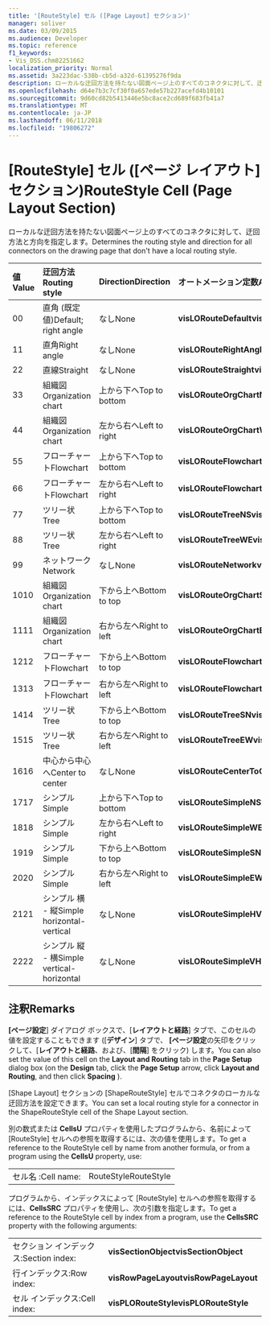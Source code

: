 ```yaml
---
title: '[RouteStyle] セル ([Page Layout] セクション)'
manager: soliver
ms.date: 03/09/2015
ms.audience: Developer
ms.topic: reference
f1_keywords:
- Vis_DSS.chm82251662
localization_priority: Normal
ms.assetid: 3a223dac-538b-cb5d-a32d-61395276f9da
description: ローカルな迂回方法を持たない図面ページ上のすべてのコネクタに対して、迂回方法と方向を指定します。
ms.openlocfilehash: d64e7b3c7cf30f0a657ede57b227acefd4b10101
ms.sourcegitcommit: 9d60cd82b5413446e5bc8ace2cd689f683fb41a7
ms.translationtype: MT
ms.contentlocale: ja-JP
ms.lasthandoff: 06/11/2018
ms.locfileid: "19806272"
---
```

# <a name="routestyle-cell-page-layout-section"></a><span data-ttu-id="3b8fc-103">[RouteStyle] セル ([ページ レイアウト] セクション)</span><span class="sxs-lookup"><span data-stu-id="3b8fc-103">RouteStyle Cell (Page Layout Section)</span></span>

<span data-ttu-id="3b8fc-104">ローカルな迂回方法を持たない図面ページ上のすべてのコネクタに対して、迂回方法と方向を指定します。</span><span class="sxs-lookup"><span data-stu-id="3b8fc-104">Determines the routing style and direction for all connectors on the drawing page that don't have a local routing style.</span></span>
  
|<span data-ttu-id="3b8fc-105">**値**</span><span class="sxs-lookup"><span data-stu-id="3b8fc-105">**Value**</span></span>|<span data-ttu-id="3b8fc-106">**迂回方法**</span><span class="sxs-lookup"><span data-stu-id="3b8fc-106">**Routing style**</span></span>|<span data-ttu-id="3b8fc-107">**Direction**</span><span class="sxs-lookup"><span data-stu-id="3b8fc-107">**Direction**</span></span>|<span data-ttu-id="3b8fc-108">**オートメーション定数**</span><span class="sxs-lookup"><span data-stu-id="3b8fc-108">**Automation constant**</span></span>|
|:-----|:-----|:-----|:-----|
|<span data-ttu-id="3b8fc-109">0</span><span class="sxs-lookup"><span data-stu-id="3b8fc-109">0</span></span>  <br/> |<span data-ttu-id="3b8fc-110">直角 (既定値)</span><span class="sxs-lookup"><span data-stu-id="3b8fc-110">Default; right angle</span></span>  <br/> |<span data-ttu-id="3b8fc-111">なし</span><span class="sxs-lookup"><span data-stu-id="3b8fc-111">None</span></span>  <br/> |<span data-ttu-id="3b8fc-112">**visLORouteDefault**</span><span class="sxs-lookup"><span data-stu-id="3b8fc-112">**visLORouteDefault**</span></span> <br/> |
|<span data-ttu-id="3b8fc-113">1</span><span class="sxs-lookup"><span data-stu-id="3b8fc-113">1</span></span>  <br/> |<span data-ttu-id="3b8fc-114">直角</span><span class="sxs-lookup"><span data-stu-id="3b8fc-114">Right angle</span></span>  <br/> |<span data-ttu-id="3b8fc-115">なし</span><span class="sxs-lookup"><span data-stu-id="3b8fc-115">None</span></span>  <br/> |<span data-ttu-id="3b8fc-116">**visLORouteRightAngle**</span><span class="sxs-lookup"><span data-stu-id="3b8fc-116">**visLORouteRightAngle**</span></span> <br/> |
|<span data-ttu-id="3b8fc-117">2</span><span class="sxs-lookup"><span data-stu-id="3b8fc-117">2</span></span>  <br/> |<span data-ttu-id="3b8fc-118">直線</span><span class="sxs-lookup"><span data-stu-id="3b8fc-118">Straight</span></span>  <br/> |<span data-ttu-id="3b8fc-119">なし</span><span class="sxs-lookup"><span data-stu-id="3b8fc-119">None</span></span>  <br/> |<span data-ttu-id="3b8fc-120">**visLORouteStraight**</span><span class="sxs-lookup"><span data-stu-id="3b8fc-120">**visLORouteStraight**</span></span> <br/> |
|<span data-ttu-id="3b8fc-121">3</span><span class="sxs-lookup"><span data-stu-id="3b8fc-121">3</span></span>  <br/> |<span data-ttu-id="3b8fc-122">組織図</span><span class="sxs-lookup"><span data-stu-id="3b8fc-122">Organization chart</span></span>  <br/> |<span data-ttu-id="3b8fc-123">上から下へ</span><span class="sxs-lookup"><span data-stu-id="3b8fc-123">Top to bottom</span></span>  <br/> |<span data-ttu-id="3b8fc-124">**visLORouteOrgChartNS**</span><span class="sxs-lookup"><span data-stu-id="3b8fc-124">**visLORouteOrgChartNS**</span></span> <br/> |
|<span data-ttu-id="3b8fc-125">4</span><span class="sxs-lookup"><span data-stu-id="3b8fc-125">4</span></span>  <br/> |<span data-ttu-id="3b8fc-126">組織図</span><span class="sxs-lookup"><span data-stu-id="3b8fc-126">Organization chart</span></span>  <br/> |<span data-ttu-id="3b8fc-127">左から右へ</span><span class="sxs-lookup"><span data-stu-id="3b8fc-127">Left to right</span></span>  <br/> |<span data-ttu-id="3b8fc-128">**visLORouteOrgChartWE**</span><span class="sxs-lookup"><span data-stu-id="3b8fc-128">**visLORouteOrgChartWE**</span></span> <br/> |
|<span data-ttu-id="3b8fc-129">5</span><span class="sxs-lookup"><span data-stu-id="3b8fc-129">5</span></span>  <br/> |<span data-ttu-id="3b8fc-130">フローチャート</span><span class="sxs-lookup"><span data-stu-id="3b8fc-130">Flowchart</span></span>  <br/> |<span data-ttu-id="3b8fc-131">上から下へ</span><span class="sxs-lookup"><span data-stu-id="3b8fc-131">Top to bottom</span></span>  <br/> |<span data-ttu-id="3b8fc-132">**visLORouteFlowchartNS**</span><span class="sxs-lookup"><span data-stu-id="3b8fc-132">**visLORouteFlowchartNS**</span></span> <br/> |
|<span data-ttu-id="3b8fc-133">6</span><span class="sxs-lookup"><span data-stu-id="3b8fc-133">6</span></span>  <br/> |<span data-ttu-id="3b8fc-134">フローチャート</span><span class="sxs-lookup"><span data-stu-id="3b8fc-134">Flowchart</span></span>  <br/> |<span data-ttu-id="3b8fc-135">左から右へ</span><span class="sxs-lookup"><span data-stu-id="3b8fc-135">Left to right</span></span>  <br/> |<span data-ttu-id="3b8fc-136">**visLORouteFlowchartWE**</span><span class="sxs-lookup"><span data-stu-id="3b8fc-136">**visLORouteFlowchartWE**</span></span> <br/> |
|<span data-ttu-id="3b8fc-137">7</span><span class="sxs-lookup"><span data-stu-id="3b8fc-137">7</span></span>  <br/> |<span data-ttu-id="3b8fc-138">ツリー状</span><span class="sxs-lookup"><span data-stu-id="3b8fc-138">Tree</span></span>  <br/> |<span data-ttu-id="3b8fc-139">上から下へ</span><span class="sxs-lookup"><span data-stu-id="3b8fc-139">Top to bottom</span></span>  <br/> |<span data-ttu-id="3b8fc-140">**visLORouteTreeNS**</span><span class="sxs-lookup"><span data-stu-id="3b8fc-140">**visLORouteTreeNS**</span></span> <br/> |
|<span data-ttu-id="3b8fc-141">8</span><span class="sxs-lookup"><span data-stu-id="3b8fc-141">8</span></span>  <br/> |<span data-ttu-id="3b8fc-142">ツリー状</span><span class="sxs-lookup"><span data-stu-id="3b8fc-142">Tree</span></span>  <br/> |<span data-ttu-id="3b8fc-143">左から右へ</span><span class="sxs-lookup"><span data-stu-id="3b8fc-143">Left to right</span></span>  <br/> |<span data-ttu-id="3b8fc-144">**visLORouteTreeWE**</span><span class="sxs-lookup"><span data-stu-id="3b8fc-144">**visLORouteTreeWE**</span></span> <br/> |
|<span data-ttu-id="3b8fc-145">9</span><span class="sxs-lookup"><span data-stu-id="3b8fc-145">9</span></span>  <br/> |<span data-ttu-id="3b8fc-146">ネットワーク</span><span class="sxs-lookup"><span data-stu-id="3b8fc-146">Network</span></span>  <br/> |<span data-ttu-id="3b8fc-147">なし</span><span class="sxs-lookup"><span data-stu-id="3b8fc-147">None</span></span>  <br/> |<span data-ttu-id="3b8fc-148">**visLORouteNetwork**</span><span class="sxs-lookup"><span data-stu-id="3b8fc-148">**visLORouteNetwork**</span></span> <br/> |
|<span data-ttu-id="3b8fc-149">10</span><span class="sxs-lookup"><span data-stu-id="3b8fc-149">10</span></span>  <br/> |<span data-ttu-id="3b8fc-150">組織図</span><span class="sxs-lookup"><span data-stu-id="3b8fc-150">Organization chart</span></span>  <br/> |<span data-ttu-id="3b8fc-151">下から上へ</span><span class="sxs-lookup"><span data-stu-id="3b8fc-151">Bottom to top</span></span>  <br/> |<span data-ttu-id="3b8fc-152">**visLORouteOrgChartSN**</span><span class="sxs-lookup"><span data-stu-id="3b8fc-152">**visLORouteOrgChartSN**</span></span> <br/> |
|<span data-ttu-id="3b8fc-153">11</span><span class="sxs-lookup"><span data-stu-id="3b8fc-153">11</span></span>  <br/> |<span data-ttu-id="3b8fc-154">組織図</span><span class="sxs-lookup"><span data-stu-id="3b8fc-154">Organization chart</span></span>  <br/> |<span data-ttu-id="3b8fc-155">右から左へ</span><span class="sxs-lookup"><span data-stu-id="3b8fc-155">Right to left</span></span>  <br/> |<span data-ttu-id="3b8fc-156">**visLORouteOrgChartEW**</span><span class="sxs-lookup"><span data-stu-id="3b8fc-156">**visLORouteOrgChartEW**</span></span> <br/> |
|<span data-ttu-id="3b8fc-157">12</span><span class="sxs-lookup"><span data-stu-id="3b8fc-157">12</span></span>  <br/> |<span data-ttu-id="3b8fc-158">フローチャート</span><span class="sxs-lookup"><span data-stu-id="3b8fc-158">Flowchart</span></span>  <br/> |<span data-ttu-id="3b8fc-159">下から上へ</span><span class="sxs-lookup"><span data-stu-id="3b8fc-159">Bottom to top</span></span>  <br/> |<span data-ttu-id="3b8fc-160">**visLORouteFlowchartSN**</span><span class="sxs-lookup"><span data-stu-id="3b8fc-160">**visLORouteFlowchartSN**</span></span> <br/> |
|<span data-ttu-id="3b8fc-161">13</span><span class="sxs-lookup"><span data-stu-id="3b8fc-161">13</span></span>  <br/> |<span data-ttu-id="3b8fc-162">フローチャート</span><span class="sxs-lookup"><span data-stu-id="3b8fc-162">Flowchart</span></span>  <br/> |<span data-ttu-id="3b8fc-163">右から左へ</span><span class="sxs-lookup"><span data-stu-id="3b8fc-163">Right to left</span></span>  <br/> |<span data-ttu-id="3b8fc-164">**visLORouteFlowchartEW**</span><span class="sxs-lookup"><span data-stu-id="3b8fc-164">**visLORouteFlowchartEW**</span></span> <br/> |
|<span data-ttu-id="3b8fc-165">14</span><span class="sxs-lookup"><span data-stu-id="3b8fc-165">14</span></span>  <br/> |<span data-ttu-id="3b8fc-166">ツリー状</span><span class="sxs-lookup"><span data-stu-id="3b8fc-166">Tree</span></span>  <br/> |<span data-ttu-id="3b8fc-167">下から上へ</span><span class="sxs-lookup"><span data-stu-id="3b8fc-167">Bottom to top</span></span>  <br/> |<span data-ttu-id="3b8fc-168">**visLORouteTreeSN**</span><span class="sxs-lookup"><span data-stu-id="3b8fc-168">**visLORouteTreeSN**</span></span> <br/> |
|<span data-ttu-id="3b8fc-169">15</span><span class="sxs-lookup"><span data-stu-id="3b8fc-169">15</span></span>  <br/> |<span data-ttu-id="3b8fc-170">ツリー状</span><span class="sxs-lookup"><span data-stu-id="3b8fc-170">Tree</span></span>  <br/> |<span data-ttu-id="3b8fc-171">右から左へ</span><span class="sxs-lookup"><span data-stu-id="3b8fc-171">Right to left</span></span>  <br/> |<span data-ttu-id="3b8fc-172">**visLORouteTreeEW**</span><span class="sxs-lookup"><span data-stu-id="3b8fc-172">**visLORouteTreeEW**</span></span> <br/> |
|<span data-ttu-id="3b8fc-173">16</span><span class="sxs-lookup"><span data-stu-id="3b8fc-173">16</span></span>  <br/> |<span data-ttu-id="3b8fc-174">中心から中心へ</span><span class="sxs-lookup"><span data-stu-id="3b8fc-174">Center to center</span></span>  <br/> |<span data-ttu-id="3b8fc-175">なし</span><span class="sxs-lookup"><span data-stu-id="3b8fc-175">None</span></span>  <br/> |<span data-ttu-id="3b8fc-176">**visLORouteCenterToCenter**</span><span class="sxs-lookup"><span data-stu-id="3b8fc-176">**visLORouteCenterToCenter**</span></span> <br/> |
|<span data-ttu-id="3b8fc-177">17</span><span class="sxs-lookup"><span data-stu-id="3b8fc-177">17</span></span>  <br/> |<span data-ttu-id="3b8fc-178">シンプル</span><span class="sxs-lookup"><span data-stu-id="3b8fc-178">Simple</span></span>  <br/> |<span data-ttu-id="3b8fc-179">上から下へ</span><span class="sxs-lookup"><span data-stu-id="3b8fc-179">Top to bottom</span></span>  <br/> |<span data-ttu-id="3b8fc-180">**visLORouteSimpleNS**</span><span class="sxs-lookup"><span data-stu-id="3b8fc-180">**visLORouteSimpleNS**</span></span> <br/> |
|<span data-ttu-id="3b8fc-181">18</span><span class="sxs-lookup"><span data-stu-id="3b8fc-181">18</span></span>  <br/> |<span data-ttu-id="3b8fc-182">シンプル</span><span class="sxs-lookup"><span data-stu-id="3b8fc-182">Simple</span></span>  <br/> |<span data-ttu-id="3b8fc-183">左から右へ</span><span class="sxs-lookup"><span data-stu-id="3b8fc-183">Left to right</span></span>  <br/> |<span data-ttu-id="3b8fc-184">**visLORouteSimpleWE**</span><span class="sxs-lookup"><span data-stu-id="3b8fc-184">**visLORouteSimpleWE**</span></span> <br/> |
|<span data-ttu-id="3b8fc-185">19</span><span class="sxs-lookup"><span data-stu-id="3b8fc-185">19</span></span>  <br/> |<span data-ttu-id="3b8fc-186">シンプル</span><span class="sxs-lookup"><span data-stu-id="3b8fc-186">Simple</span></span>  <br/> |<span data-ttu-id="3b8fc-187">下から上へ</span><span class="sxs-lookup"><span data-stu-id="3b8fc-187">Bottom to top</span></span>  <br/> |<span data-ttu-id="3b8fc-188">**visLORouteSimpleSN**</span><span class="sxs-lookup"><span data-stu-id="3b8fc-188">**visLORouteSimpleSN**</span></span> <br/> |
|<span data-ttu-id="3b8fc-189">20</span><span class="sxs-lookup"><span data-stu-id="3b8fc-189">20</span></span>  <br/> |<span data-ttu-id="3b8fc-190">シンプル</span><span class="sxs-lookup"><span data-stu-id="3b8fc-190">Simple</span></span>  <br/> |<span data-ttu-id="3b8fc-191">右から左へ</span><span class="sxs-lookup"><span data-stu-id="3b8fc-191">Right to left</span></span>  <br/> |<span data-ttu-id="3b8fc-192">**visLORouteSimpleEW**</span><span class="sxs-lookup"><span data-stu-id="3b8fc-192">**visLORouteSimpleEW**</span></span> <br/> |
|<span data-ttu-id="3b8fc-193">21</span><span class="sxs-lookup"><span data-stu-id="3b8fc-193">21</span></span>  <br/> |<span data-ttu-id="3b8fc-194">シンプル 横 - 縦</span><span class="sxs-lookup"><span data-stu-id="3b8fc-194">Simple horizontal-vertical</span></span>  <br/> |<span data-ttu-id="3b8fc-195">なし</span><span class="sxs-lookup"><span data-stu-id="3b8fc-195">None</span></span>  <br/> |<span data-ttu-id="3b8fc-196">**visLORouteSimpleHV**</span><span class="sxs-lookup"><span data-stu-id="3b8fc-196">**visLORouteSimpleHV**</span></span> <br/> |
|<span data-ttu-id="3b8fc-197">22</span><span class="sxs-lookup"><span data-stu-id="3b8fc-197">22</span></span>  <br/> |<span data-ttu-id="3b8fc-198">シンプル 縦 - 横</span><span class="sxs-lookup"><span data-stu-id="3b8fc-198">Simple vertical-horizontal</span></span>  <br/> |<span data-ttu-id="3b8fc-199">なし</span><span class="sxs-lookup"><span data-stu-id="3b8fc-199">None</span></span>  <br/> |<span data-ttu-id="3b8fc-200">**visLORouteSimpleVH**</span><span class="sxs-lookup"><span data-stu-id="3b8fc-200">**visLORouteSimpleVH**</span></span> <br/> |
   
## <a name="remarks"></a><span data-ttu-id="3b8fc-201">注釈</span><span class="sxs-lookup"><span data-stu-id="3b8fc-201">Remarks</span></span>

<span data-ttu-id="3b8fc-202">**[ページ設定**] ダイアログ ボックスで、[**レイアウトと経路**] タブで、このセルの値を設定することもできます ([**デザイン**] タブで、 **[ページ設定**の矢印をクリックして、[**レイアウトと経路**、および、[**間隔**] をクリック) します。</span><span class="sxs-lookup"><span data-stu-id="3b8fc-202">You can also set the value of this cell on the **Layout and Routing** tab in the **Page Setup** dialog box (on the **Design** tab, click the **Page Setup** arrow, click **Layout and Routing**, and then click **Spacing** ).</span></span> 
  
<span data-ttu-id="3b8fc-203">[Shape Layout] セクションの [ShapeRouteStyle] セルでコネクタのローカルな迂回方法を設定できます。</span><span class="sxs-lookup"><span data-stu-id="3b8fc-203">You can set a local routing style for a connector in the ShapeRouteStyle cell of the Shape Layout section.</span></span> 
  
<span data-ttu-id="3b8fc-204">別の数式または **CellsU** プロパティを使用したプログラムから、名前によって [RouteStyle] セルへの参照を取得するには、次の値を使用します。</span><span class="sxs-lookup"><span data-stu-id="3b8fc-204">To get a reference to the RouteStyle cell by name from another formula, or from a program using the **CellsU** property, use:</span></span> 
  
|||
|:-----|:-----|
|<span data-ttu-id="3b8fc-205">セル名 :</span><span class="sxs-lookup"><span data-stu-id="3b8fc-205">Cell name:</span></span>  <br/> |<span data-ttu-id="3b8fc-206">RouteStyle</span><span class="sxs-lookup"><span data-stu-id="3b8fc-206">RouteStyle</span></span>  <br/> |
   
<span data-ttu-id="3b8fc-207">プログラムから、インデックスによって [RouteStyle] セルへの参照を取得するには、**CellsSRC** プロパティを使用し、次の引数を指定します。</span><span class="sxs-lookup"><span data-stu-id="3b8fc-207">To get a reference to the RouteStyle cell by index from a program, use the **CellsSRC** property with the following arguments:</span></span> 
  
|||
|:-----|:-----|
|<span data-ttu-id="3b8fc-208">セクション インデックス:</span><span class="sxs-lookup"><span data-stu-id="3b8fc-208">Section index:</span></span>  <br/> |<span data-ttu-id="3b8fc-209">**visSectionObject**</span><span class="sxs-lookup"><span data-stu-id="3b8fc-209">**visSectionObject**</span></span> <br/> |
|<span data-ttu-id="3b8fc-210">行インデックス:</span><span class="sxs-lookup"><span data-stu-id="3b8fc-210">Row index:</span></span>  <br/> |<span data-ttu-id="3b8fc-211">**visRowPageLayout**</span><span class="sxs-lookup"><span data-stu-id="3b8fc-211">**visRowPageLayout**</span></span> <br/> |
|<span data-ttu-id="3b8fc-212">セル インデックス:</span><span class="sxs-lookup"><span data-stu-id="3b8fc-212">Cell index:</span></span>  <br/> |<span data-ttu-id="3b8fc-213">**visPLORouteStyle**</span><span class="sxs-lookup"><span data-stu-id="3b8fc-213">**visPLORouteStyle**</span></span> <br/> |
   


